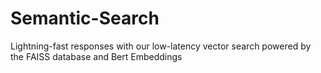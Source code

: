 # Semantic-Search
Lightning-fast responses with our low-latency vector search powered by the FAISS database and Bert Embeddings

